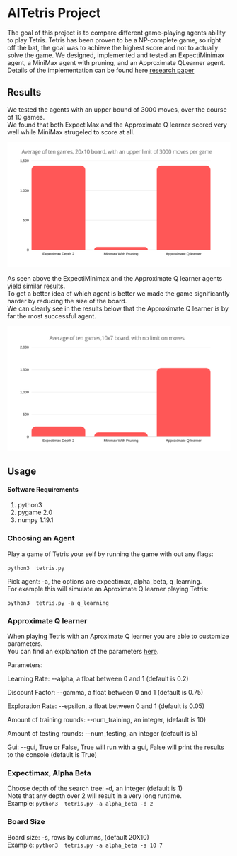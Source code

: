# AITetris Project
The goal of this project is to compare different game-playing agents ability to play Tetris. 
Tetris has been proven to be a NP-complete game, so right off the bat, the goal was to achieve the highest score and not to actually solve the game. 
We designed, implemented and tested an ExpectiMinimax agent, a MiniMax agent with pruning, and an Approximate QLearner agent.\
Details of the implementation can be found here [research paper](https://drive.google.com/file/d/198ObhE1Kks98cmFkzWSYzh3xTsgnFrlx/view?usp=sharing)
## Results
We tested the agents with an upper bound of 3000 moves, over the course of 10 games.\
We found that both ExpectiMax and the Approximate Q learner scored very well while MiniMax strugeled to score at all.

![](docs/Results_regular_board.png)

As seen above the ExpectiMinimax and the Approximate Q learner agents yield similar results.\
To get a better idea of which agent is better we made the game significantly harder by reducing the size of the board.\
We can clearly see in the results below that the Approximate Q learner is by far the most successful agent.
  
![](docs/Results_small_board.png)
## Usage
#### Software Requirements
1. python3
2. pygame 2.0
3. numpy 1.19.1

### Choosing an Agent
Play a game of Tetris your self by running the game with out any flags:

```python3  tetris.py``` 

Pick agent: -a, the options are expectimax, alpha_beta, q_learning.\
For example this will simulate an Aproximate Q learner playing Tetris:

```python3  tetris.py -a q_learning``` 
### Approximate Q learner
When playing Tetris with an Aproximate Q learner you are able to customize parameters. \
You can find an explanation of the  parameters [here](https://drive.google.com/file/d/198ObhE1Kks98cmFkzWSYzh3xTsgnFrlx/view?usp=sharing).  

Parameters:

Learning Rate: --alpha, a float between 0 and 1 (default is 0.2)

Discount Factor: --gamma, a float between 0 and 1  (default is 0.75)

Exploration Rate: --epsilon, a float between 0 and 1  (default is 0.05) 

Amount of training rounds: --num_training, an integer,  (default is 10)

Amount of testing rounds: --num_testing, an integer (default is 5)

Gui: --gui, True or False, True will run with a gui, False will print the results to the console (default is True)

### Expectimax, Alpha Beta
Choose depth of the search tree: -d, an integer (default is 1)\
Note that any depth over 2 will result in a very long runtime.\
Example: ```python3  tetris.py -a alpha_beta -d 2``` 

### Board Size
Board size: -s, rows by columns, (default 20X10)\
Example:  ```python3  tetris.py -a alpha_beta -s 10 7``` 
